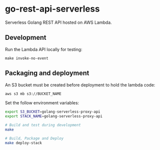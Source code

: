 # go-rest-api-serverless
Serverless Golang REST API hosted on AWS Lambda.

## Development

Run the Lambda API locally for testing:
```
make invoke-no-event
```

## Packaging and deployment

An S3 bucket must be created before deployment to hold the lambda code:

```bash
aws s3 mb s3://BUCKET_NAME
```

Set the follow environment variables:
```bash
export S3_BUCKET=golang-serverless-proxy-api
export STACK_NAME=golang-serverless-proxy-api
```

```bash
# Build and test during development
make

# Build, Package and Deploy
make deploy-stack
```
